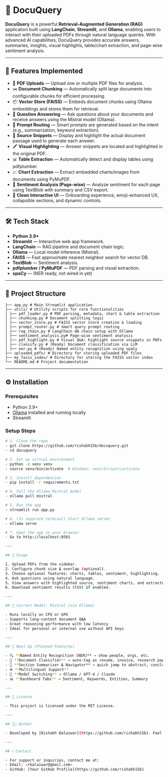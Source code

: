 # 📄 DocuQuery

**DocuQuery** is a powerful **Retrieval-Augmented Generation (RAG)** application built using **LangChain**, **Streamlit**, and **Ollama**, enabling users to interact with their uploaded PDFs through natural language queries. With advanced AI capabilities, DocuQuery provides accurate answers, summaries, insights, visual highlights, table/chart extraction, and page-wise sentiment analysis.

---

## 🚀 Features Implemented

- 📁 **PDF Uploads** — Upload one or multiple PDF files for analysis.
- ✂️ **Document Chunking** — Automatically split large documents into configurable chunks for efficient processing.
- 📦 **Vector Store (FAISS)** — Embeds document chunks using Ollama embeddings and stores them for retrieval.
- 💬 **Question Answering** — Ask questions about your documents and receive answers using the Mistral model (Ollama).
- 🎯 **Prompt Routing** — Smart prompts are generated based on the intent (e.g., summarization, keyword extraction).
- 📄 **Source Snippets** — Display and highlight the actual document passage used to generate each answer.
- 🖍️ **Visual Highlighting** — Answer snippets are located and highlighted in the original PDF.
- 📊 **Table Extraction** — Automatically detect and display tables using pdfplumber.
- 📈 **Chart Extraction** — Extract embedded charts/images from documents using PyMuPDF.
- 🧠 **Sentiment Analysis (Page-wise)** — Analyze sentiment for each page using TextBlob with summary and CSV export.
- 🧼 **Clean Interactive UI** — Onboarding experience, emoji-enhanced UX, collapsible sections, and dynamic controls.

---

## 🛠️ Tech Stack

- **Python 3.9+**
- **Streamlit** — Interactive web app framework.
- **LangChain** — RAG pipeline and document chain logic.
- **Ollama** — Local model inference (Mistral).
- **FAISS** — Fast approximate nearest neighbor search for vector DB.
- **TextBlob** — Sentiment analysis.
- **pdfplumber / PyMuPDF** — PDF parsing and visual extraction.
- **spaCy** — (NER ready, not wired in yet)

---

## 📂 Project Structure

```
├── app.py # Main Streamlit application 
├── utils/ # Utility scripts for core functionalities 
│ ├── pdf_loader.py # PDF parsing, metadata, chart & table extraction 
│ ├── chunking.py # Document splitting logic 
│ ├── vector_store.py # FAISS vector store creation & loading 
│ ├── prompt_router.py # Smart query prompt routing 
│ ├── rag_chain.py # LangChain QA chain setup with Ollama 
│ ├── sentiment_analysis.py# Page-wise sentiment analysis 
│ ├── pdf_highlight.py # Visual Q&A: highlight source snippets in PDFs 
│ ├── classify.py # (Ready) Document classification via LLM 
│ ├── ner.py # (Ready) Named entity recognition using spaCy 
├── uploaded_pdfs/ # Directory for storing uploaded PDF files 
├── my_faiss_index/ # Directory for storing the FAISS vector index 
└── README.md # Project documentation
```

---

## ⚙️ Installation

### Prerequisites
- Python 3.9+
- [Ollama](https://ollama.com) installed and running locally
- Streamlit

### Setup Steps

```bash
# 1. Clone the repo
- git clone https://github.com/rishabh15b/docuquery.git
- cd docuquery

# 2. Set up virtual environment
- python -m venv venv
- source venv/bin/activate  # Windows: venv\Scripts\activate

# 3. Install dependencies
- pip install -r requirements.txt

# 4. Pull the Ollama Mistral model
- ollama pull mistral

# 5. Run the app
- streamlit run app.py

# 6. (In separate terminal) Start Ollama server
- ollama serve

# 7. Open the app in your browser
- Go to http://localhost:8501

---

## 🧠 Usage

1. Upload PDFs from the sidebar.
2. Configure chunk size & overlap (optional).
3. Choose optional features: charts, tables, sentiment, highlighting.
4. Ask questions using natural language.
5. View answers with highlighted source, sentiment charts, and extracted data.
6. Download sentiment results (CSV) if enabled.

---

## 🌟 Current Model: Mistral (via Ollama)

- Runs locally on CPU or GPU
- Supports long-context document Q&A
- Great reasoning performance with low latency
- Ideal for personal or internal use without API keys

---

## 📌 Next Up (Planned Features)

- 🔍 **Named Entity Recognition (NER)** → show people, orgs, etc.
- 🧾 **Document Classifier** → auto-tag as resume, invoice, research paper
- 📘 **Section Summarizer & Navigator** → quick jump to abstract, conclusion
- 🌐 **Multilingual Support**
- 🔄 **Model Switching** → Ollama / GPT-4 / Claude
- 📊 **Dashboard Tabs** → Sentiment, Keywords, Entities, Summary

---

## 📄 License

- This project is licensed under the MIT License.

---

## 👨‍💻 Author

- Developed by [Rishabh Balaiwar](https://github.com/rishabh15b). Feel free to reach out for questions or collaboration opportunities!

---

## 📞 Contact

- For support or inquiries, contact me at:
- Email: <rbalaiwar@gmail.com>
- GitHub: [Your GitHub Profile](https://github.com/rishabh15b)


